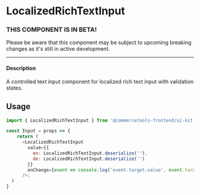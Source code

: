 # LocalizedRichTextInput

### THIS COMPONENT IS IN BETA!

Please be aware that this component may be subject to upcoming breaking changes as it's still in active development.

---

#### Description

A controlled text input component for localized rich text input with validation
states.

## Usage

```js
import { LocalizedRichTextInput } from '@commercetools-frontend/ui-kit';

const Input = props => {
    return (
      <LocalizedRichTextInput
        value={{
          en: LocalizedRichTextInput.deserialize(''),
          de: LocalizedRichTextInput.deserialize('')
        }}
        onChange={event => console.log('event.target.value', event.target.value)}
      />;
  )
}
```
